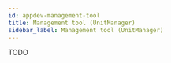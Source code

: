 ```yaml
---
id: appdev-management-tool
title: Management tool (UnitManager)
sidebar_label: Management tool (UnitManager)
---
```


TODO
